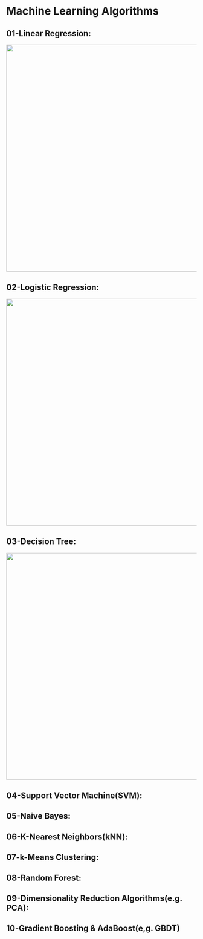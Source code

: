 # __Machine Learning Algorithms__

## __01-Linear Regression:__
<img src='https://github.com/mohd-faizy/____Machine_Learning_Algorithms____/blob/master/Algorithms_png/01_LinearRegression.png' height=600 width=800>


## __02-Logistic Regression:__

<img src='https://github.com/mohd-faizy/____Machine_Learning_Algorithms____/blob/master/Algorithms_png/02_LogisticRegression.png' height=600 width=800>

## __03-Decision Tree:__

<img src='https://github.com/mohd-faizy/____Machine_Learning_Algorithms____/blob/master/Algorithms_png/03_Decision_Tree.png' height=600 width=800>

## __04-Support Vector Machine(SVM):__


## __05-Naive Bayes:__

## __06-K-Nearest Neighbors(kNN):__

## __07-k-Means Clustering:__
## __08-Random Forest:__
## __09-Dimensionality Reduction Algorithms(e.g. PCA):__

## __10-Gradient Boosting & AdaBoost(e,g. GBDT)__


